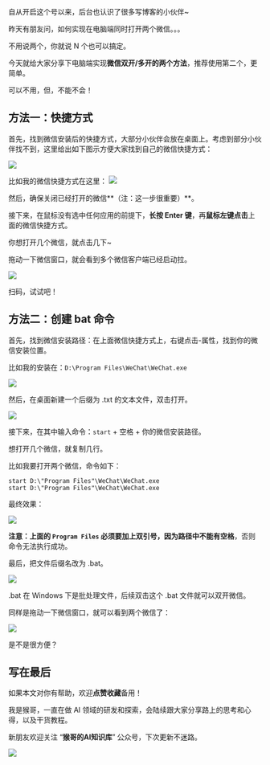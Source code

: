 ﻿自从开启这个号以来，后台也认识了很多写博客的小伙伴~

昨天有朋友问，如何实现在电脑端同时打开两个微信。。。

不用说两个，你就说 N 个也可以搞定。

今天就给大家分享下电脑端实现**微信双开/多开的两个方法**，推荐使用第二个，更简单。

可以不用，但，不能不会！

## 方法一：快捷方式

首先，找到微信安装后的快捷方式，大部分小伙伴会放在桌面上。考虑到部分小伙伴找不到，这里给出如下图示方便大家找到自己的微信快捷方式：

![](https://axcvs2xtkbpq.objectstorage.ap-singapore-1.oci.customer-oci.com/n/axcvs2xtkbpq/b/bucket-20240802-0845/o/0ebbac2362aa4eef916d65a81bfcefc3-1722519842670-203.png)

比如我的微信快捷方式在这里：
![](https://axcvs2xtkbpq.objectstorage.ap-singapore-1.oci.customer-oci.com/n/axcvs2xtkbpq/b/bucket-20240802-0845/o/fa74859caf7baf0790a24946714a14e4.png)

然后，确保关闭已经打开的微信**（注：这一步很重要）**。

接下来，在鼠标没有选中任何应用的前提下，**长按 Enter 键**，再**鼠标左键点击**上面的微信快捷方式。

你想打开几个微信，就点击几下~

拖动一下微信窗口，就会看到多个微信客户端已经启动拉。

![](https://axcvs2xtkbpq.objectstorage.ap-singapore-1.oci.customer-oci.com/n/axcvs2xtkbpq/b/bucket-20240802-0845/o/3d5cd404ce9293bcfe908acd074e25ff.png)

扫码，试试吧！

## 方法二：创建 bat 命令

首先，找到微信安装路径：在上面微信快捷方式上，右键点击-属性，找到你的微信安装位置。

比如我的安装在：`D:\Program Files\WeChat\WeChat.exe`

![](https://axcvs2xtkbpq.objectstorage.ap-singapore-1.oci.customer-oci.com/n/axcvs2xtkbpq/b/bucket-20240802-0845/o/223bc004bd4230b0c9a73effe98272c0.png)

然后，在桌面新建一个后缀为 .txt 的文本文件，双击打开。

![](https://axcvs2xtkbpq.objectstorage.ap-singapore-1.oci.customer-oci.com/n/axcvs2xtkbpq/b/bucket-20240802-0845/o/43ac9f3d833521af0bd66aff47a76f7c.png)

接下来，在其中输入命令：`start` + 空格 + 你的微信安装路径。

想打开几个微信，就复制几行。

比如我要打开两个微信，命令如下：

```
start D:\"Program Files"\WeChat\WeChat.exe
start D:\"Program Files"\WeChat\WeChat.exe
```

最终效果：

![](https://axcvs2xtkbpq.objectstorage.ap-singapore-1.oci.customer-oci.com/n/axcvs2xtkbpq/b/bucket-20240802-0845/o/c7e3b82d38d63aa04ae1006e20783176.png)

**注意：上面的 `Program Files` 必须要加上双引号，因为路径中不能有空格**，否则命令无法执行成功。

最后，把文件后缀名改为 .bat。

![](https://axcvs2xtkbpq.objectstorage.ap-singapore-1.oci.customer-oci.com/n/axcvs2xtkbpq/b/bucket-20240802-0845/o/62c90a8c865095f2b90eae64fa6ea9fc.png)

.bat 在 Windows 下是批处理文件，后续双击这个 .bat 文件就可以双开微信。

同样是拖动一下微信窗口，就可以看到两个微信了：

![](https://axcvs2xtkbpq.objectstorage.ap-singapore-1.oci.customer-oci.com/n/axcvs2xtkbpq/b/bucket-20240802-0845/o/3d5cd404ce9293bcfe908acd074e25ff.png)

是不是很方便？

## 写在最后
如果本文对你有帮助，欢迎**点赞收藏**备用！

我是猴哥，一直在做 AI 领域的研发和探索，会陆续跟大家分享路上的思考和心得，以及干货教程。

新朋友欢迎关注 “**猴哥的AI知识库**” 公众号，下次更新不迷路。

![](https://axcvs2xtkbpq.objectstorage.ap-singapore-1.oci.customer-oci.com/n/axcvs2xtkbpq/b/bucket-20240802-0845/o/d5f75b51eefaa95d222b5eeaa06fbfe8.png)
